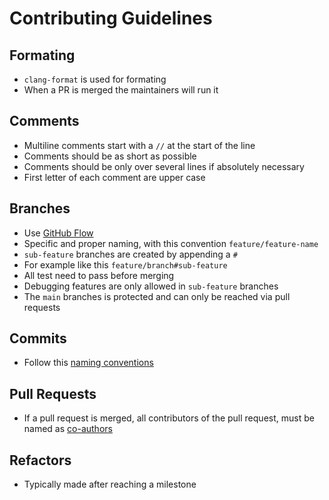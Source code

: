 # Contributing Guidelines

## Formating
- `clang-format` is used for formating
- When a PR is merged the maintainers will run it

## Comments
- Multiline comments start with a `//` at the start of the line 
- Comments should be as short as possible
- Comments should be  only over several lines if absolutely necessary
- First letter of each comment are upper case

## Branches
- Use [GitHub Flow](https://docs.github.com/en/get-started/using-github/github-flow)
- Specific and proper naming, with this convention `feature/feature-name`
- `sub-feature` branches are created by appending a `#`
- For example like this `feature/branch#sub-feature`
- All test need to pass before merging
- Debugging features are only allowed in `sub-feature` branches
- The `main` branches is protected and can only be reached via pull requests

## Commits
- Follow this [naming conventions](https://gist.github.com/qoomon/5dfcdf8eec66a051ecd85625518cfd13)


## Pull Requests
- If a pull request is merged, all contributors of the pull request, must be named as [co-authors](https://docs.github.com/en/pull-requests/committing-changes-to-your-project/creating-and-editing-commits/creating-a-commit-with-multiple-authors)

## Refactors
- Typically made after reaching a milestone
